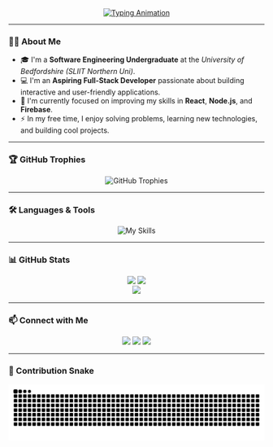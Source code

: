<div align="center">
  <a href="https://github.com/Lambodaran">
    <img src="https://readme-typing-svg.demolab.com?font=Fira+Code&size=28&pause=1000&color=3399FF&center=true&vCenter=true&width=500&lines=Hi+there%2C+I'm+Lambodaran+%F0%9F%91%8B;Aspiring+Full-Stack+Developer;React+%7C+Node.js+%7C+Firebase" alt="Typing Animation"/>
  </a>
</div>

---

### 👨‍💻 About Me
- 🎓 I'm a **Software Engineering Undergraduate** at the *University of Bedfordshire (SLIIT Northern Uni)*.
- 💻 I'm an **Aspiring Full-Stack Developer** passionate about building interactive and user-friendly applications.
- 🌱 I'm currently focused on improving my skills in **React**, **Node.js**, and **Firebase**.
- ⚡ In my free time, I enjoy solving problems, learning new technologies, and building cool projects.

---

### 🏆 GitHub Trophies
<p align="center">
  <img src="https://github-profile-trophy.vercel.app/?username=Lambodaran&theme=onedark&margin-w=10&margin-h=10&column=7" alt="GitHub Trophies"/>
</p>

---

### 🛠️ Languages & Tools
<p align="center">
  <img src="https://skillicons.dev/icons?i=java,python,c,cpp,php,js,html,css,react,tailwind,bootstrap,nodejs,firebase,git,mongodb,mysql,vscode" alt="My Skills"/>
</p>

---

### 📊 GitHub Stats
<div align="center">
  <img src="https://github-readme-stats.vercel.app/api?username=Lambodaran&show_icons=true&theme=radical" height="170px"/>
  <img src="https://github-readme-streak-stats.herokuapp.com/?user=Lambodaran&theme=radical" height="170px"/>
  <br>
  <img src="https://github-readme-stats.vercel.app/api/top-langs/?username=Lambodaran&layout=compact&theme=radical" />
</div>

---

### 📫 Connect with Me
<p align="center">
  <a href="mailto:vinajagamoorthylambotharan@gmail.com"><img src="https://img.shields.io/badge/Email-D14836?style=for-the-badge&logo=gmail&logoColor=white"/></a>
  <a href="https://www.linkedin.com/in/lambodaran"><img src="https://img.shields.io/badge/LinkedIn-0077B5?style=for-the-badge&logo=linkedin&logoColor=white"/></a>
  <a href="https://github.com/Lambodaran"><img src="https://img.shields.io/badge/GitHub-100000?style=for-the-badge&logo=github&logoColor=white"/></a>
</p>

---

### 🐍 Contribution Snake
<p align="center">
  <img src="https://github.com/Lambodaran/Lambodaran/blob/output/github-contribution-grid-snake.svg" alt="snake animation"/>
</p>
